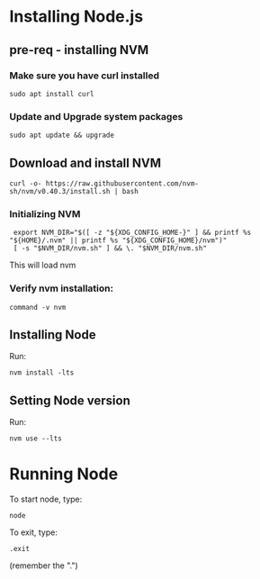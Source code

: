 # Installing Node.js

## pre-req - installing NVM


### Make sure you have curl installed
```
sudo apt install curl
```


### Update and Upgrade system packages

```
sudo apt update && upgrade
```

## Download and install NVM


```
curl -o- https://raw.githubusercontent.com/nvm-sh/nvm/v0.40.3/install.sh | bash
```


###  Initializing NVM

```
 export NVM_DIR="$([ -z "${XDG_CONFIG_HOME-}" ] && printf %s "${HOME}/.nvm" || printf %s "${XDG_CONFIG_HOME}/nvm")" 
 [ -s "$NVM_DIR/nvm.sh" ] && \. "$NVM_DIR/nvm.sh"
```

 This will load nvm 


### Verify nvm installation:
```
command -v nvm
```

## Installing Node
Run:
```
nvm install -lts
```

## Setting Node version
Run:
```
nvm use --lts
```

# Running Node
To start node, type:
```
node
```
To exit, type:
```
.exit
```
(remember the ".")
